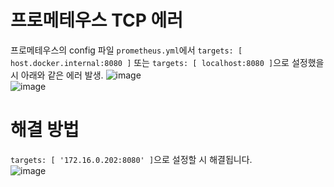 # 프로메테우스 TCP 에러

프로메테우스의 config 파일 `prometheus.yml`에서 `targets: [ host.docker.internal:8080 ]` 또는 `targets: [ localhost:8080 ]`으로 설정했을 시 아래와 같은 에러 발생.
![image](https://user-images.githubusercontent.com/43658658/154506763-c56752ab-caf8-4a50-a760-76c6fc2beba2.png)   
![image](https://user-images.githubusercontent.com/43658658/154506861-cfa374fd-8fe2-42d2-b85b-91700e1d718b.png)

# 해결 방법

`targets: [ '172.16.0.202:8080' ]`으로 설정할 시 해결됩니다.   
![image](https://user-images.githubusercontent.com/43658658/154507245-9975e836-6c36-43fd-9f25-5729236403e0.png)
